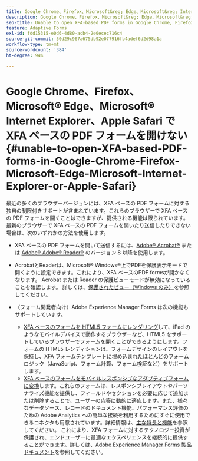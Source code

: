```yaml
---
title: Google Chrome、Firefox、Microsoft&reg; Edge、Microsoft&reg; Internet Explorer、または Apple Safari で XFA ベースの PDF フォームを開けない
description: Google Chrome、Firefox、Microsoft&reg; Edge、Microsoft&reg; Internet Explorer、または Apple Safari で XFA ベースの PDF フォームを開けない
seo-title: Unable to open XFA-based PDF forms in Google Chrome, Firefox, Microsoft Edge, Microsoft Internet Explorer, or Apple Safari
feature: Adaptive Forms
exl-id: fdd15315-e0d6-4d80-acb4-2e0ecec716c4
source-git-commit: 50d29c967a675db92e077916fb4adef6d2d98a1a
workflow-type: tm+mt
source-wordcount: '384'
ht-degree: 94%

---
```


# Google Chrome、Firefox、Microsoft® Edge、Microsoft® Internet Explorer、Apple Safari で XFA ベースの PDF フォームを開けない{#unable-to-open-XFA-based-PDF-forms-in-Google-Chrome-Firefox-Microsoft-Edge-Microsoft-Internet-Explorer-or-Apple-Safari}

最近の多くのブラウザーバージョンには、XFA ベースの PDF フォームに対する独自の制限付きサポートが含まれています。これらのブラウザーで XFA ベースの PDF フォームを開くことはできますが、提供される機能は限られています。最新のブラウザーで XFA ベースの PDF フォームを開いたり送信したりできない場合は、次のいずれかの方法を使用します。

* XFA ベースの PDF フォームを開いて送信するには、[Adobe® Acrobat®](https://www.adobe.com/jp/acrobat.html) または [Adobe® Adobe® Reader®](https://get.adobe.com/jp/reader/) のバージョン 8 以降を使用します。
* AcrobatとReaderは、Microsoft® Windows®上でPDFを保護表示モードで開くように設定できます。これにより、XFA ベースのPDF formsが開かなくなります。 Acrobat または Reader の保護ビューモードが無効になっていることを確認します。 詳しくは、[保護されたビュー（Windows のみ）](https://helpx.adobe.com/jp/reader/using/protected-mode-windows.html)を参照してください。
* （フォーム開発者向け）Adobe Experience Manager Forms は次の機能もサポートしています。

   * [XFA ベースのフォームを HTML5 フォームにレンダリング](https://experienceleague.adobe.com/docs/experience-manager-65/forms/html5-forms/introduction.html?lang=ja#key-capabilities-of-html-forms-br)して、iPad のようなモバイルデバイスで動作するブラウザーなど、HTML5 をサポートしているブラウザーでフォームを開くことができるようにします。フォームの HTML5 レンディションは、フォームデザインのレイアウトを保持し、XFA フォームテンプレートに埋め込まれたほとんどのフォームロジック（JavaScript、フォーム計算、フォーム検証など）をサポートします。
   * [XFA ベースのフォームをモバイルレスポンシブなアダプティブフォームに変換](https://experienceleague.adobe.com/docs/experience-manager-65/forms/adaptive-forms-basic-authoring/creating-adaptive-form.html?lang=ja#create-an-adaptive-form-based-on-an-xfa-form-template)します。これらのフォームは、レスポンシブレイアウトやパーソナライズ機能を提供し、フィールドやセクションを必要に応じて追加または削除することで、ユーザーの応答に動的に適応します。また、様々なデータソース、レコードのドキュメント機能、パフォーマンス評価のための Adobe Analytics への簡単な接続を利用するためにすぐに使用できるコネクタも用意されています。詳細情報は、[主な特長と機能](https://experienceleague.adobe.com/docs/experience-manager-cloud-service/content/forms/forms-overview/home.html?lang=ja)を参照してください。
これにより、XFA フォームに対するテクノロジー投資が保護され、エンドユーザーに最適なエクスペリエンスを継続的に提供することができます。詳しくは、[Adobe Experience Manager Forms 製品ドキュメント](https://experienceleague.adobe.com/docs/experience-manager-cloud-service/content/forms/forms-overview/home.html?lang=ja)を参照してください。
